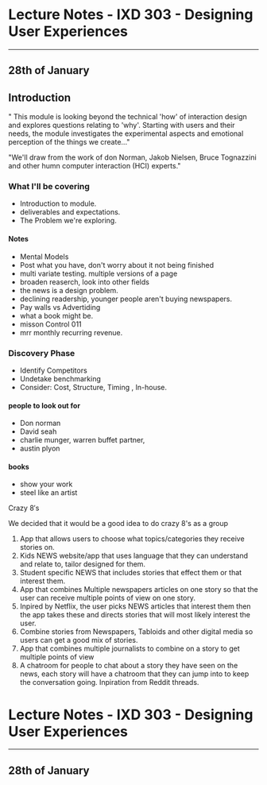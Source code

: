# Lecture Notes - IXD 303 - Designing User Experiences

___

## 28th of January

## Introduction
" This module is looking beyond the technical 'how' of interaction design and explores questions relating to 'why'. Starting with users and their needs, the module investigates the experimental aspects and emotional perception of the things we create..."

"We'll draw from the work of don Norman, Jakob Nielsen, Bruce Tognazzini and other humn computer interaction (HCI) experts."



### What I'll be covering
- Introduction to module.
- deliverables and expectations.
- The Problem we're exploring.

#### Notes
- Mental Models 
- Post what you have, don't worry about it not being finished
- multi variate testing. multiple versions of a page
- broaden reaserch, look into other fields
- the news is a design problem.
- declining readership, younger people aren't buying newspapers. 
- Pay walls vs Advertiding
- what a book might be.
- misson Control 011 
- mrr monthly recurring revenue.


### Discovery Phase
- Identify Competitors
- Undetake benchmarking
- Consider: Cost, Structure, Timing , In-house.


#### people to look out for
- Don norman 
- David seah
- charlie munger, warren buffet partner,
- austin plyon

#### books
- show your work
- steel like an artist

Crazy 8′s

We decided that it would be a good idea to do crazy 8's as a group 

1. App that allows users to choose what topics/categories they receive stories on.
2. Kids NEWS website/app that uses language that they can understand and relate to, tailor designed for them. 
3. Student specific NEWS that includes stories that effect them or that interest them.
4. App that combines Multiple newspapers articles on one story so that the user can receive multiple points of view on one story. 
5. Inpired by Netflix, the user picks NEWS articles that interest them then the app takes these and directs stories that will most likely interest the user. 
6. Combine stories from Newspapers, Tabloids and other digital media so users can get a good mix of stories. 
7. App that combines multiple journalists to combine on a story to get multiple points of view
8. A chatroom for people to chat about a story they have seen on the news, each story will have a chatroom that they can jump into to keep the conversation going. Inpiration from Reddit threads.


# Lecture Notes - IXD 303 - Designing User Experiences

___

## 28th of January